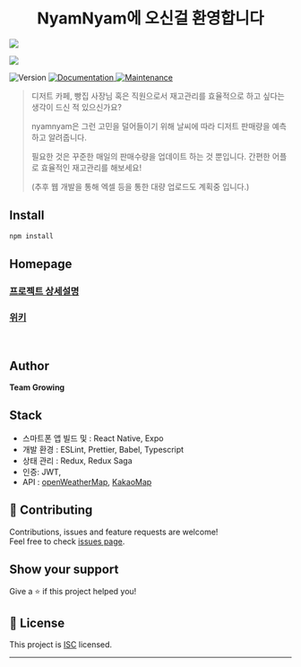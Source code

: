 <h1 align="center">NyamNyam에 오신걸 환영합니다</h1>

![](https://user-images.githubusercontent.com/22445243/97938666-4d71d280-1dc5-11eb-8c14-b37efe3ae89c.png)

![](https://raw.githubusercontent.com/wiki/codestates/surf-server/img/surfer.jpg?token=ALXAR7FV2VLXPVP3R5XU4GK7QO5IO)

<p>
  <img alt="Version" src="https://img.shields.io/badge/version-1.0.0-blue.svg?cacheSeconds=2592000" />
  <a href="https://github.com/codestates/surf-server/wiki" target="_blank">
    <img alt="Documentation" src="https://img.shields.io/badge/documentation-yes-brightgreen.svg" />
  </a>
  <a href="https://github.com/doumKim/surf-server/graphs/commit-activity" target="_blank">
    <img alt="Maintenance" src="https://img.shields.io/badge/Maintained%3F-yes-green.svg" />
  </a>
</p>

> 디저트 카페, 빵집 사장님 혹은 직원으로서 재고관리를 효율적으로 하고 싶다는 생각이 드신 적 있으신가요?
>
> nyamnyam은 그런 고민을 덜어들이기 위해 날씨에 따라 디저트 판매량을 예측하고 알려줍니다.
>
> 필요한 것은 꾸준한 매일의 판매수량을 업데이트 하는 것 뿐입니다. 간편한 어플로 효율적인 재고관리를 해보세요!
>
> (추후 웹 개발을 통해 엑셀 등을 통한 대량 업로드도 계획중 입니다.)

## Install

```sh
npm install
```
## Homepage

### [프로젝트 상세설명](https://github.com/codestates/nyamnyam-server)
### [위키](https://github.com/codestates/nyamnyam-server/wiki)

<br>

## Author

**Team Growing**

## Stack

- 스마트폰 앱 빌드 및  : React Native, Expo
- 개발 환경 : ESLint, Prettier, Babel, Typescript
- 상태 관리 : Redux, Redux Saga
- 인증: JWT, 
- API : [openWeatherMap](https://openweathermap.org/api), [KakaoMap](https://apis.map.kakao.com/)

## 🤝 Contributing

Contributions, issues and feature requests are welcome!<br />Feel free to check [issues page](https://github.com/codestates/surf-server/issues).

## Show your support

Give a ⭐️ if this project helped you!

## 📝 License

This project is [ISC](https://github.com/doumKim/surf-server/blob/master/LICENSE) licensed.

---
